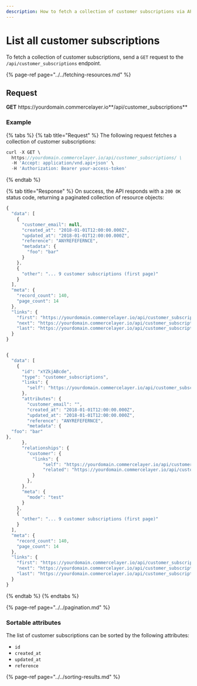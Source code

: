 ```yaml
---
description: How to fetch a collection of customer subscriptions via API
---
```


# List all customer subscriptions

To fetch a collection of customer subscriptions, send a `GET` request to the `/api/customer_subscriptions` endpoint.

{% page-ref page="../../fetching-resources.md" %}

## Request

**GET** https://<i></i>yourdomain.commercelayer.io**/api/customer_subscriptions**

### **Example**

{% tabs %}
{% tab title="Request" %}
The following request fetches a collection of customer subscriptions:

```javascript
curl -X GET \
  https://yourdomain.commercelayer.io/api/customer_subscriptions/ \
  -H 'Accept: application/vnd.api+json' \
  -H 'Authorization: Bearer your-access-token'
```
{% endtab %}

{% tab title="Response" %}
On success, the API responds with a `200 OK` status code, returning a paginated collection of resource objects:

```javascript
{
  "data": [
    {
      "customer_email": null,
      "created_at": "2018-01-01T12:00:00.000Z",
      "updated_at": "2018-01-01T12:00:00.000Z",
      "reference": "ANYREFEFERNCE",
      "metadata": {
        "foo": "bar"
      }
    },
    {
      "other": "... 9 customer subscriptions (first page)"
    }
  ],
  "meta": {
    "record_count": 140,
    "page_count": 14
  },
  "links": {
    "first": "https://yourdomain.commercelayer.io/api/customer_subscriptions?page[number]=1&page[size]=10",
    "next": "https://yourdomain.commercelayer.io/api/customer_subscriptions?page[number]=2&page[size]=10",
    "last": "https://yourdomain.commercelayer.io/api/customer_subscriptions?page[number]=14&page[size]=10"
  }
}


{
  "data": [
    {
      "id": "xYZkjABcde",
      "type": "customer_subscriptions",
      "links": {
        "self": "https://yourdomain.commercelayer.io/api/customer_subscriptions/xYZkjABcde"
      },
      "attributes": {
        "customer_email": "",
        "created_at": "2018-01-01T12:00:00.000Z",
        "updated_at": "2018-01-01T12:00:00.000Z",
        "reference": "ANYREFEFERNCE",
        "metadata": {
  "foo": "bar"
},
      },
      "relationships": {
        "customer": {
          "links": {
              "self": "https://yourdomain.commercelayer.io/api/customer_subscriptions/xYZkjABcde/relationships/customer",
              "related": "https://yourdomain.commercelayer.io/api/customer_subscriptions/xYZkjABcde/customer"
          }
        },
      },
      "meta": {
        "mode": "test"
      }
    },
    {
      "other": "... 9 customer subscriptions (first page)"
    }
  ],
  "meta": {
    "record_count": 140,
    "page_count": 14
  },
  "links": {
    "first": "https://yourdomain.commercelayer.io/api/customer_subscriptions?page[number]=1&page[size]=10",
    "next": "https://yourdomain.commercelayer.io/api/customer_subscriptions?page[number]=2&page[size]=10",
    "last": "https://yourdomain.commercelayer.io/api/customer_subscriptions?page[number]=14&page[size]=10"
  }
}
```
{% endtab %}
{% endtabs %}

{% page-ref page="../../pagination.md" %}

### Sortable attributes

The list of customer subscriptions can be sorted by the following attributes:

* `id`
* `created_at`
* `updated_at`
* `reference`

{% page-ref page="../../sorting-results.md" %}
